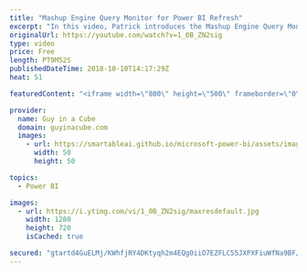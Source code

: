 ```yaml
---
title: "Mashup Engine Query Monitor for Power BI Refresh"
excerpt: "In this video, Patrick introduces the Mashup Engine Query Monitor for Power BI Refresh. This is the MEQM! A report that can be useful to see SQL Server queries that Power BI issues during refresh.  MEQM Files - https://github.com/guyinacube/demo-files/tree/master/video%20demos/MEQM  LET'S CONNECT!  Guy"
originalUrl: https://youtube.com/watch?v=1_0B_ZN2sig
type: video
price: Free
length: PT9M52S
publishedDateTime: 2018-10-10T14:17:29Z
heat: 51

featuredContent: "<iframe width=\"800\" height=\"500\" frameborder=\"0\" src=\"https://www.youtube.com/embed/1_0B_ZN2sig\" allow=\"accelerometer; autoplay; encrypted-media; gyroscope; picture-in-picture\" allowfullscreen></iframe>"

provider:
  name: Guy in a Cube
  domain: guyinacube.com
  images:
    - url: https://smartableai.github.io/microsoft-power-bi/assets/images/organizations/guyinacube.com-50x50.jpg
      width: 50
      height: 50

topics:
  - Power BI

images:
  - url: https://i.ytimg.com/vi/1_0B_ZN2sig/maxresdefault.jpg
    width: 1280
    height: 720
    isCached: true

secured: "gtartd4GuELMj/KWhfjRY4DKtyqh2m4EQgOiiO7EZFLC55JXPXFiuWfNa9BF/8Xz37z57CRLUwBWV1ZA6ZQ3+hnA+lyqYIHAgGWnNNniYj070m8FhjHcRTLZp4O4nnB9W3BI7cCB1wIpPcfDzdeVH0HnzMGjQG93QNEpOIediQDR+Pf8WZBqXin3iHUVy3NfP8fnQBKA84ThNTUYRJTpTI+PgDdGQUQcvf3b+NCtDy77txSbiiQmj91VPuZAxSSRgPVTmemaP1NTdKxWEwGgWjmxbH6qpedvrRp8CYFFTmuQ5SsD9zTCynrjBMWSQ/iSnyibhy4zk4DyfiTEJemdsyEOnoi0Z2lHA+n16byfq/zfCd3bRlRIa+SGfrtvNNUurMS3ljo4lrQ+2gaklb2oMw5MB5ubN6wZ41LQASH2bak=;l4FMjpTw5uA7S9Gy6isvyQ=="
---
```


